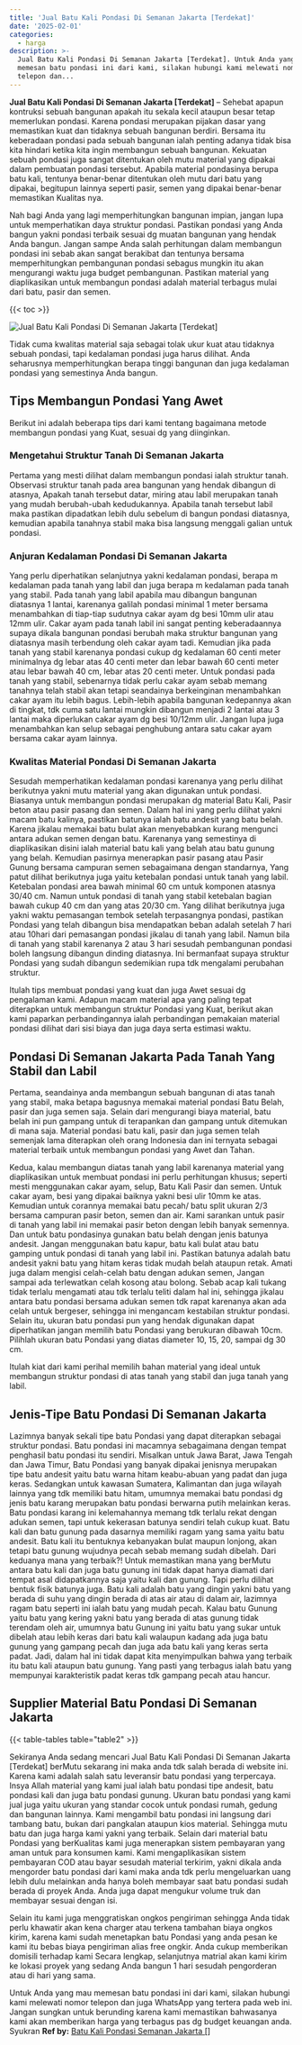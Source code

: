 ```yaml
---
title: 'Jual Batu Kali Pondasi Di Semanan Jakarta [Terdekat]'
date: '2025-02-01'
categories:
  - harga
description: >-
  Jual Batu Kali Pondasi Di Semanan Jakarta [Terdekat]. Untuk Anda yang mau
  memesan batu pondasi ini dari kami, silakan hubungi kami melewati nomor
  telepon dan...
---
```


**Jual Batu Kali Pondasi Di Semanan Jakarta \[Terdekat\]** – Sehebat apapun kontruksi sebuah bangunan apakah itu sekala kecil ataupun besar tetap memerlukan pondasi. Karena pondasi merupakan pijakan dasar yang memastikan kuat dan tidaknya sebuah bangunan berdiri. Bersama itu keberadaan pondasi pada sebuah bangunan ialah penting adanya tidak bisa kita hindari ketika kita ingin membangun sebuah bangunan. Kekuatan sebuah pondasi juga sangat ditentukan oleh mutu material yang dipakai dalam pembuatan pondasi tersebut. Apabila material pondasinya berupa batu kali, tentunya benar-benar ditentukan oleh mutu dari batu yang dipakai, begitupun lainnya seperti pasir, semen yang dipakai benar-benar memastikan Kualitas nya.

Nah bagi Anda yang lagi memperhitungkan bangunan impian, jangan lupa untuk memperhatikan daya struktur pondasi. Pastikan pondasi yang Anda bangun yakni pondasi terbaik sesuai dg muatan bangunan yang hendak Anda bangun. Jangan sampe Anda salah perhitungan dalam membangun pondasi ini sebab akan sangat berakibat dan tentunya bersama memperhitungkan pembangunan pondasi sebagus mungkin itu akan mengurangi waktu juga budget pembangunan. Pastikan material yang diaplikasikan untuk membangun pondasi adalah material terbagus mulai dari batu, pasir dan semen.

{{< toc >}}

![Jual Batu Kali Pondasi Di Semanan Jakarta [Terdekat]](/images/jual-batu-kali-28.png)

Tidak cuma kwalitas material saja sebagai tolak ukur kuat atau tidaknya sebuah pondasi, tapi kedalaman pondasi juga harus dilihat. Anda seharusnya memperhitungkan berapa tinggi bangunan dan juga kedalaman pondasi yang semestinya Anda bangun.

## Tips Membangun Pondasi Yang Awet

Berikut ini adalah beberapa tips dari kami tentang bagaimana metode membangun pondasi yang Kuat, sesuai dg yang diinginkan.

### Mengetahui Struktur Tanah Di Semanan Jakarta

Pertama yang mesti dilihat dalam membangun pondasi ialah struktur tanah. Observasi struktur tanah pada area bangunan yang hendak dibangun di atasnya, Apakah tanah tersebut datar, miring atau labil merupakan tanah yang mudah berubah-ubah kedudukannya. Apabila tanah tersebut labil maka pastikan dipadatkan lebih dulu sebelum di bangun pondasi diatasnya, kemudian apabila tanahnya stabil maka bisa langsung menggali galian untuk pondasi.

### Anjuran Kedalaman Pondasi Di Semanan Jakarta

Yang perlu diperhatikan selanjutnya yakni kedalaman pondasi, berapa m kedalaman pada tanah yang labil dan juga berapa m kedalaman pada tanah yang stabil. Pada tanah yang labil apabila mau dibangun bangunan diatasnya 1 lantai, karenanya galilah pondasi minimal 1 meter bersama menambahkan di tiap-tiap sudutnya cakar ayam dg besi 10mm ulir atau 12mm ulir. Cakar ayam pada tanah labil ini sangat penting keberadaannya supaya dikala bangunan pondasi berubah maka struktur bangunan yang diatasnya masih terbendung oleh cakar ayam tadi. Kemudian jika pada tanah yang stabil karenanya pondasi cukup dg kedalaman 60 centi meter minimalnya dg lebar atas 40 centi meter dan lebar bawah 60 centi meter atau lebar bawah 40 cm, lebar atas 20 centi meter. Untuk pondasi pada tanah yang stabil, sebenarnya tidak perlu cakar ayam sebab memang tanahnya telah stabil akan tetapi seandainya berkeinginan menambahkan cakar ayam itu lebih bagus. Lebih-lebih apabila bangunan kedepannya akan di tingkat, tdk cuma satu lantai mungkin dibangun menjadi 2 lantai atau 3 lantai maka diperlukan cakar ayam dg besi 10/12mm ulir. Jangan lupa juga menambahkan kan selup sebagai penghubung antara satu cakar ayam bersama cakar ayam lainnya.

### Kwalitas Material Pondasi Di Semanan Jakarta

Sesudah memperhatikan kedalaman pondasi karenanya yang perlu dilihat berikutnya yakni mutu material yang akan digunakan untuk pondasi. Biasanya untuk membangun pondasi merupakan dg material Batu Kali, Pasir beton atau pasir pasang dan semen. Dalam hal ini yang perlu dilihat yakni macam batu kalinya, pastikan batunya ialah batu andesit yang batu belah. Karena jikalau memakai batu bulat akan menyebabkan kurang mengunci antara adukan semen dengan batu. Karenanya yang semestinya di diaplikasikan disini ialah material batu kali yang belah atau batu gunung yang belah. Kemudian pasirnya menerapkan pasir pasang atau Pasir Gunung bersama campuran semen sebagaimana dengan standarnya, Yang patut dilihat berikutnya juga yaitu ketebalan pondasi untuk tanah yang labil. Ketebalan pondasi area bawah minimal 60 cm untuk komponen atasnya 30/40 cm. Namun untuk pondasi di tanah yang stabil ketebalan bagian bawah cukup 40 cm dan yang atas 20/30 cm. Yang dilihat berikutnya juga yakni waktu pemasangan tembok setelah terpasangnya pondasi, pastikan Pondasi yang telah dibangun bisa mendapatkan beban adalah setelah 7 hari atau 10hari dari pemasangan pondasi jikalau di tanah yang labil. Namun bila di tanah yang stabil karenanya 2 atau 3 hari sesudah pembangunan pondasi boleh langsung dibangun dinding diatasnya. Ini bermanfaat supaya struktur Pondasi yang sudah dibangun sedemikian rupa tdk mengalami perubahan struktur.

Itulah tips membuat pondasi yang kuat dan juga Awet sesuai dg pengalaman kami. Adapun macam material apa yang paling tepat diterapkan untuk membangun struktur Pondasi yang Kuat, berikut akan kami paparkan perbandingannya ialah perbandingan pemakaian material pondasi dilihat dari sisi biaya dan juga daya serta estimasi waktu.

## Pondasi Di Semanan Jakarta Pada Tanah Yang Stabil dan Labil

Pertama, seandainya anda membangun sebuah bangunan di atas tanah yang stabil, maka betapa bagusnya memakai material pondasi Batu Belah, pasir dan juga semen saja. Selain dari mengurangi biaya material, batu belah ini pun gampang untuk di terapankan dan gampang untuk ditemukan di mana saja. Material pondasi batu kali, pasir dan juga semen telah semenjak lama diterapkan oleh orang Indonesia dan ini ternyata sebagai material terbaik untuk membangun pondasi yang Awet dan Tahan.

Kedua, kalau membangun diatas tanah yang labil karenanya material yang diaplikasikan untuk membuat pondasi ini perlu perhitungan khusus; seperti mesti menggunakan cakar ayam, selup, Batu Kali Pasir dan semen. Untuk cakar ayam, besi yang dipakai baiknya yakni besi ulir 10mm ke atas. Kemudian untuk corannya memakai batu pecah/ batu split ukuran 2/3 bersama campuran pasir beton, semen dan air. Kami sarankan untuk pasir di tanah yang labil ini memakai pasir beton dengan lebih banyak semennya. Dan untuk batu pondasinya gunakan batu belah dengan jenis batunya andesit. Jangan menggunakan batu kapur, batu kali bulat atau batu gamping untuk pondasi di tanah yang labil ini. Pastikan batunya adalah batu andesit yakni batu yang hitam keras tidak mudah belah ataupun retak. Amati juga dalam mengisi celah-celah batu dengan adukan semen, Jangan sampai ada terlewatkan celah kosong atau bolong. Sebab acap kali tukang tidak terlalu mengamati atau tdk terlalu teliti dalam hal ini, sehingga jikalau antara batu pondasi bersama adukan semen tdk rapat karenanya akan ada celah untuk bergeser, sehingga ini mengancam kestabilan struktur pondasi. Selain itu, ukuran batu pondasi pun yang hendak digunakan dapat diperhatikan jangan memilih batu Pondasi yang berukuran dibawah 10cm. Pilihlah ukuran batu Pondasi yang diatas diameter 10, 15, 20, sampai dg 30 cm.

Itulah kiat dari kami perihal memilih bahan material yang ideal untuk membangun struktur pondasi di atas tanah yang stabil dan juga tanah yang labil.

## Jenis-Tipe Batu Pondasi Di Semanan Jakarta

Lazimnya banyak sekali tipe batu Pondasi yang dapat diterapkan sebagai struktur pondasi. Batu pondasi ini macamnya sebagaimana dengan tempat penghasil batu pondasi itu sendiri. Misalkan untuk Jawa Barat, Jawa Tengah dan Jawa Timur, Batu Pondasi yang banyak dipakai jenisnya merupakan tipe batu andesit yaitu batu warna hitam keabu-abuan yang padat dan juga keras. Sedangkan untuk kawasan Sumatera, Kalimantan dan juga wilayah lainnya yang tdk memiliki batu hitam, umumnya memakai batu pondasi dg jenis batu karang merupakan batu pondasi berwarna putih melainkan keras. Batu pondasi karang ini kelemahannya memang tdk terlalu rekat dengan adukan semen, tapi untuk kekerasan batunya sendiri telah cukup kuat. Batu kali dan batu gunung pada dasarnya memiliki ragam yang sama yaitu batu andesit. Batu kali itu bentuknya kebanyakan bulat maupun lonjong, akan tetapi batu gunung wujudnya pecah sebab memang sudah dibelah. Dari keduanya mana yang terbaik?! Untuk memastikan mana yang berMutu antara batu kali dan juga batu gunung ini tidak dapat hanya diamati dari tempat asal didapatkannya saja yaitu kali dan gunung. Tapi perlu dilihat bentuk fisik batunya juga. Batu kali adalah batu yang dingin yakni batu yang berada di suhu yang dingin berada di atas air atau di dalam air, lazimnya ragam batu seperti ini ialah batu yang mudah pecah. Kalau batu Gunung yaitu batu yang kering yakni batu yang berada di atas gunung tidak terendam oleh air, umumnya batu Gunung ini yaitu batu yang sukar untuk dibelah atau lebih keras dari batu kali walaupun kadang ada juga batu gunung yang gampang pecah dan juga ada batu kali yang keras serta padat. Jadi, dalam hal ini tidak dapat kita menyimpulkan bahwa yang terbaik itu batu kali ataupun batu gunung. Yang pasti yang terbagus ialah batu yang mempunyai karakteristik padat keras tdk gampang pecah atau hancur.

## Supplier Material Batu Pondasi Di Semanan Jakarta

{{< table-tables table="table2" >}}

Sekiranya Anda sedang mencari Jual Batu Kali Pondasi Di Semanan Jakarta \[Terdekat\] berMutu sekarang ini maka anda tdk salah berada di website ini. Karena kami adalah salah satu leveransir batu pondasi yang terpercaya. Insya Allah material yang kami jual ialah batu pondasi tipe andesit, batu pondasi kali dan juga batu pondasi gunung. Ukuran batu pondasi yang kami jual juga yaitu ukuran yang standar cocok untuk pondasi rumah, gedung dan bangunan lainnya. Kami mengambil batu pondasi ini langsung dari tambang batu, bukan dari pangkalan ataupun kios material. Sehingga mutu batu dan juga harga kami yakni yang terbaik. Selain dari material batu Pondasi yang berKualitas kami juga menerapkan sistem pembayaran yang aman untuk para konsumen kami. Kami mengaplikasikan sistem pembayaran COD atau bayar sesudah material terkirim, yakni dikala anda mengorder batu pondasi dari kami maka anda tdk perlu mengeluarkan uang lebih dulu melainkan anda hanya boleh membayar saat batu pondasi sudah berada di proyek Anda. Anda juga dapat mengukur volume truk dan membayar sesuai dengan isi.

Selain itu kami juga menggratiskan ongkos pengiriman sehingga Anda tidak perlu khawatir akan kena charger atau terkena tambahan biaya ongkos kirim, karena kami sudah menetapkan batu Pondasi yang anda pesan ke kami itu bebas biaya pengiriman alias free ongkir. Anda cukup memberikan domisili terhadap kami Secara lengkap, selanjutnya matrial akan kami kirim ke lokasi proyek yang sedang Anda bangun 1 hari sesudah pengorderan atau di hari yang sama.

Untuk Anda yang mau memesan batu pondasi ini dari kami, silakan hubungi kami melewati nomor telepon dan juga WhatsApp yang tertera pada web ini. Jangan sungkan untuk berunding karena kami memastikan bahwasanya kami akan memberikan harga yang terbagus pas dg budget keuangan anda. Syukran
**Ref by:** [Batu Kali Pondasi Semanan Jakarta []](https://id.wikipedia.org/wiki/Batu)
